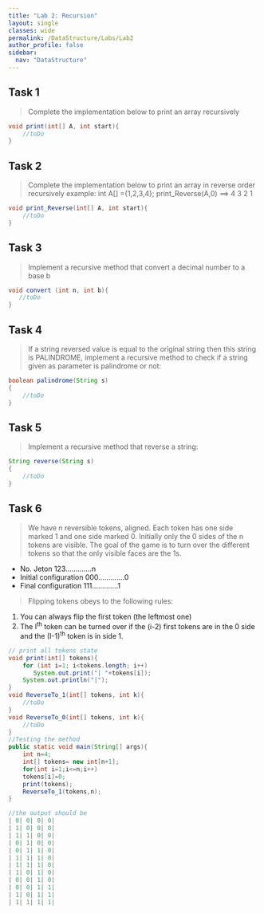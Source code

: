 ```yaml
---
title: "Lab 2: Recursion"
layout: single
classes: wide
permalink: /DataStructure/Labs/Lab2
author_profile: false
sidebar:
  nav: "DataStructure"
---
```

## Task 1

>Complete the implementation below to print an array recursively

```java
void print(int[] A, int start){
    //toDo
}
```
## Task 2

>Complete the implementation below to print an array in reverse order recursively
example: int A[] ={1,2,3,4};
print_Reverse(A,0) ==> 4 3 2 1

```java
void print_Reverse(int[] A, int start){
    //toDo
}
```

## Task 3

>Implement a recursive method that convert a decimal number to a base b

```java
void convert (int n, int b){
   //toDo
}
```
## Task 4

>If a string reversed value is equal to the original string then this string is PALINDROME, implement a recursive method to check if a string given as parameter is palindrome or not:

```java
boolean palindrome(String s)
{   
    //toDo
}
```
## Task 5

>Implement a recursive method that reverse a string:

```java
String reverse(String s)
{   
    //toDo
}
```
## Task 6

>We have n reversible tokens, aligned. Each token has one side marked 1 and one side marked 0. Initially only the 0 sides of the n tokens are visible. The goal of the game is to turn over the different tokens so that the only visible faces are the 1s.
- No. Jeton 123………….n
- Initial configuration 000………….0
- Final configuration   111………….1


>Flipping tokens obeys to the following rules:
1. You can always flip the first token (the leftmost one)
2. The I<sup>th</sup> token can be turned over if the (i-2) first tokens are in the 0 side and the (I-1)<sup>th</sup> token is in side 1.

```java
// print all tokens state
void print(int[] tokens){
    for (int i=1; i<tokens.length; i++)
       System.out.print("| "+tokens[i]);
    System.out.println("|");
}
void ReverseTo_1(int[] tokens, int k){
    //toDo
}
void ReverseTo_0(int[] tokens, int k){
    //toDo
}
//Testing the method
public static void main(String[] args){
    int n=4;
    int[] tokens= new int[n+1];
    for(int i=1;i<=n;i++)
    tokens[i]=0;
    print(tokens);
    ReverseTo_1(tokens,n);  
}

//the output should be 
| 0| 0| 0| 0|
| 1| 0| 0| 0|
| 1| 1| 0| 0|
| 0| 1| 0| 0|
| 0| 1| 1| 0|
| 1| 1| 1| 0|
| 1| 1| 1| 0|
| 1| 0| 1| 0|
| 0| 0| 1| 0|
| 0| 0| 1| 1|
| 1| 0| 1| 1|
| 1| 1| 1| 1|
```